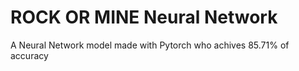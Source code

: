 # ROCK OR MINE Neural Network
A Neural Network model made with Pytorch who achives 85.71% of accuracy